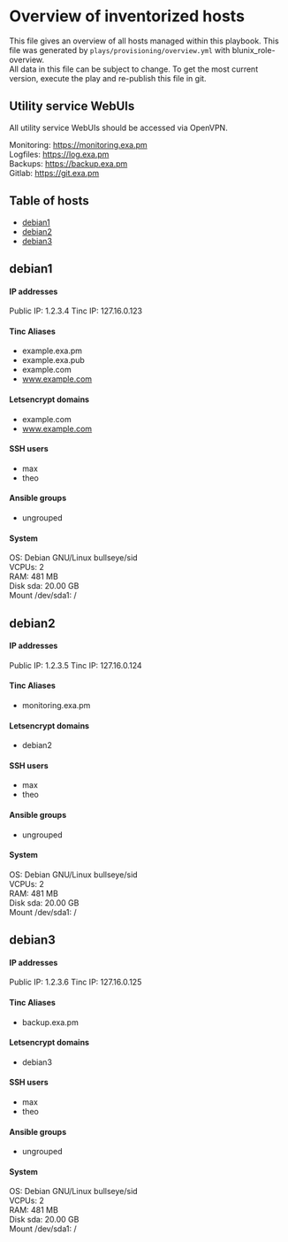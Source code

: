 # Overview of inventorized hosts

This file gives an overview of all hosts managed within this playbook. This file was generated by `plays/provisioning/overview.yml` with blunix_role-overview.  
All data in this file can be subject to change. To get the most current version, execute the play and re-publish this file in git.


## Utility service WebUIs

All utility service WebUIs should be accessed via OpenVPN.

Monitoring:       https://monitoring.exa.pm  
Logfiles:         https://log.exa.pm  
Backups:          https://backup.exa.pm  
Gitlab:           https://git.exa.pm



## Table of hosts

- [debian1](#debian1)
- [debian2](#debian2)
- [debian3](#debian3)



## debian1

#### IP addresses
Public IP:         1.2.3.4
Tinc IP:           127.16.0.123

#### Tinc Aliases
- example.exa.pm
- example.exa.pub
- example.com
- www.example.com

#### Letsencrypt domains
- example.com  
- www.example.com  

#### SSH users
- max  
- theo  

#### Ansible groups
- ungrouped  

#### System
OS:               Debian GNU/Linux bullseye/sid  
VCPUs:            2  
RAM:              481 MB  
Disk sda:         20.00 GB  
Mount /dev/sda1:  /  



## debian2

#### IP addresses
Public IP:         1.2.3.5
Tinc IP:           127.16.0.124

#### Tinc Aliases
- monitoring.exa.pm

#### Letsencrypt domains
- debian2  

#### SSH users
- max  
- theo  

#### Ansible groups
- ungrouped  

#### System
OS:               Debian GNU/Linux bullseye/sid  
VCPUs:            2  
RAM:              481 MB  
Disk sda:         20.00 GB  
Mount /dev/sda1:  /  



## debian3

#### IP addresses
Public IP:         1.2.3.6
Tinc IP:           127.16.0.125

#### Tinc Aliases
- backup.exa.pm

#### Letsencrypt domains
- debian3  

#### SSH users
- max  
- theo  

#### Ansible groups
- ungrouped  

#### System
OS:               Debian GNU/Linux bullseye/sid  
VCPUs:            2  
RAM:              481 MB  
Disk sda:         20.00 GB  
Mount /dev/sda1:  /  



